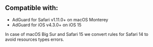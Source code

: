 ## Compatible with:

* AdGuard for Safari v1.11.0+ on macOS Monterey
* AdGuard for iOS v4.3.0+ on iOS 15

In case of macOS Big Sur and Safari 15 we convert rules for Safari 14 to avoid resources types errors.

